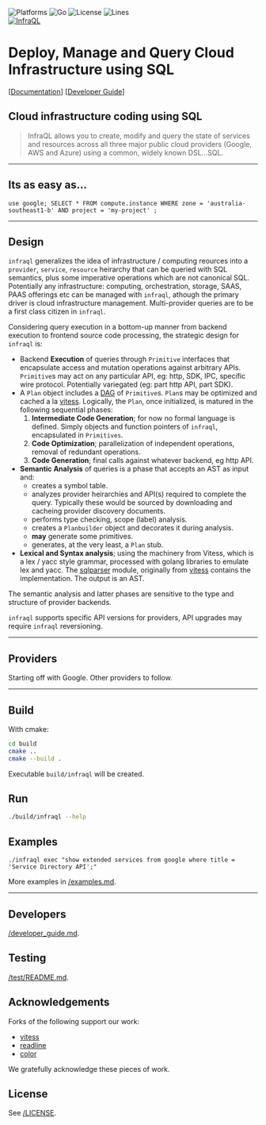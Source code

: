 <!-- language: lang-none -->

![Platforms](https://img.shields.io/badge/platform-windows%20macos%20linux-brightgreen)
![Go](https://github.com/infraql/infraql/workflows/Go/badge.svg)
![License](https://img.shields.io/github/license/infraql/infraql)
![Lines](https://img.shields.io/tokei/lines/github/infraql/infraql)  
[![InfraQL](https://docs.infraql.io/img/infraql-banner.png)](https://infraql.io/)  


# Deploy, Manage and Query Cloud Infrastructure using SQL

[[Documentation](https://docs.infraql.io/)]  [[Developer Guide](https://github.com/infraql/infraql/blob/develop/developer_guide.md)]

## Cloud infrastructure coding using SQL

> InfraQL allows you to create, modify and query the state of services and resources across all three major public cloud providers (Google, AWS and Azure) using a common, widely known DSL...SQL.

----
## Its as easy as...
    use google; SELECT * FROM compute.instance WHERE zone = 'australia-southeast1-b' AND project = 'my-project' ;

----

## Design

`infraql` generalizes the idea of infrastructure / computing reources into a `provider`, `service`, `resource` heirarchy that can be queried with SQL semantics, plus some imperative operations which are not canonical SQL.  Potentially any infrastructure: computing, orchestration, storage, SAAS, PAAS offerings etc can be managed with `infraql`, athough the primary driver is cloud infrastructure management.  Multi-provider queries are to be a first class citizen in `infraql`.

Considering query execution in a bottom-up manner from backend execution to frontend source code processing, the strategic design for `infraql` is:

  - Backend **Execution** of queries through `Primitive` interfaces that encapsulate access and mutation operations against arbitrary APIs.  `Primitive`s may act on any particular API, eg: http, SDK, IPC, specific wire protocol.  Potentially variegated (eg: part http API, part SDK).
  - A `Plan` object includes a [DAG](https://en.wikipedia.org/wiki/Directed_acyclic_graph) of `Primitive`s.  `Plan`s may be optimized and cached a la [vitess](https://github.com/vitessio/vitess).  Logically, the `Plan`, once initialized, is matured in the following sequential phases:
    1. **Intermediate Code Generation**; for now no formal language is defined.  Simply objects and function pointers of `infraql`, encapsulated in `Primitives`.
    2. **Code Optimization**; parallelization of independent operations, removal of redundant operations.
    3. **Code Generation**; final calls against whatever backend, eg http API. 
  - **Semantic Analysis** of queries is a phase that accepts an AST as input and:
    - creates a symbol table.
    - analyzes provider heirarchies and API(s) required to complete the query.  Typically these would be sourced by downloading and cacheing provider discovery documents.
    - performs type checking, scope (label) analysis.
    - creates a `Planbuilder` object and decorates it during analysis.
    - **may** generate some primitives.
    - generates, at the very least, a `Plan` stub.
  - **Lexical and Syntax analysis**; using the machinery from Vitess, which is a lex / yacc style grammar, processed with golang libraries to emulate lex and yacc.  The [sqlparser](https://github.com/infraql/vitess/blob/feature/infraql-develop/go/vt/sqlparser) module, originally from [vitess](https://github.com/vitessio/vitess) contains the implementation.  The output is an AST.

The semantic analysis and latter phases are sensitive to the type and structure of provider backends.

`infraql` supports specific API versions for providers, API upgrades may require `infraql` reversioning.

---

## Providers

Starting off with Google.  Other providers to follow.

---

## Build

With cmake:

```bash
cd build
cmake ..
cmake --build .
```


Executable `build/infraql` will be created.


## Run

```bash
./build/infraql --help

```

## Examples

```
./infraql exec "show extended services from google where title = 'Service Directory API';"
```

More examples in [/examples.md](/examples.md).

---

## Developers

[/developer_guide.md](/developer_guide.md).

## Testing

[/test/README.md](/test/README.md).

## Acknowledgements

Forks of the following support our work:

  - [vitess](https://vitess.io/)
  - [readline](https://github.com/chzyer/readline)
  - [color](https://github.com/fatih/color)

We gratefully acknowledge these pieces of work.

## License

See [/LICENSE](/LICENSE).
